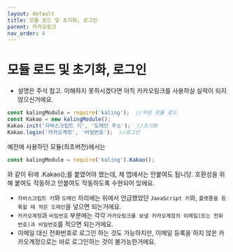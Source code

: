 ```yaml
---
layout: default
title: 모듈 로드 및 초기화, 로그인
parent: 카카오링크
nav_order: 4
---
```


# 모듈 로드 및 초기화, 로그인

- 설명은 주석 참고. 이해하지 못하시겠다면 아직 카카오링크를 사용하실 실력이 되지 않으신거에요.

```javascript
const kalingModule = require('kaling');  //카링 모듈 로드
const Kakao = new kalingModule();
Kakao.init('자바스크립트 키', '도메인 주소');  //초기화
Kakao.login('카카오계정', '비밀번호');  //로그인
```

예전에 사용하던 모듈(최초버전)에서는

```javascript
const kalingModule = require('kaling').Kakao();
```
와 같이 뒤에 .Kakao();를 붙였어야 했는데, 제 앱애서는 안붙여도 됩니당. 호환성을 위해 붙여도 작동하고 안붙여도 작동하도록 수현되어 있에요.

- `자바스크립트 키`와 `도메인` 자리에는 위에서 언급했었던 `JavaScript 키`와, `플랫폼을 등록할 때 적은 도메인`을 넣으면 되는거에요.
- `카카오계정`과 `비밀번호` 부분에는 각각 `카카오링크를 보낼 카카오계정의 이메일(또는 전화번호)과 비밀번호`를 적으면 되는거에요.
- 이메일 대신 전화번호로 로그인 하는 것도 가능하지만, 이메일 등록을 하지 않은 카카오계정으로는 바로 로그인하는 것이 불가능한거에요.
